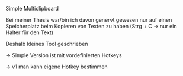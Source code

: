 Simple Multiclipboard

Bei meiner Thesis war/bin ich davon genervt gewesen nur auf einen Speicherplatz beim Kopieren von Texten zu haben (Strg + C -> nur ein Halter für den Text)

Deshalb kleines Tool geschrieben

-> Simple Version ist mit vordefinierten Hotkeys

-> v1 man kann eigene Hotkey bestimmen 
